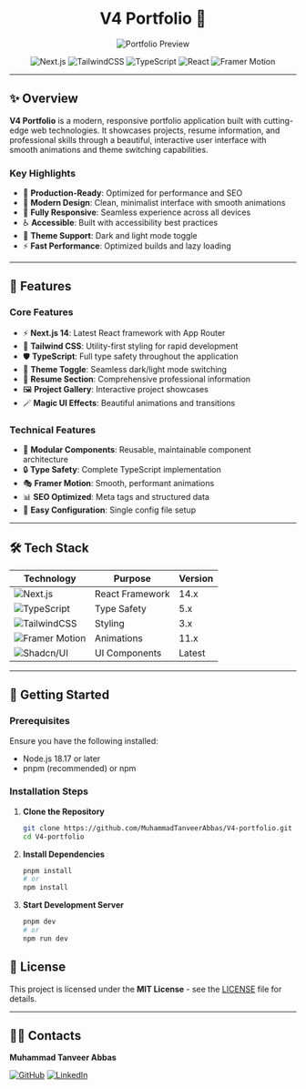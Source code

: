 <div align="center">

# V4 Portfolio 🚀

![Portfolio Preview](https://i.postimg.cc/02Zf53D9/Preview.png)

![Next.js](https://img.shields.io/badge/Next.js-000?logo=nextdotjs&logoColor=white&style=for-the-badge)
![TailwindCSS](https://img.shields.io/badge/TailwindCSS-38B2AC?logo=tailwindcss&logoColor=white&style=for-the-badge)
![TypeScript](https://img.shields.io/badge/TypeScript-3178C6?logo=typescript&logoColor=white&style=for-the-badge)
![React](https://img.shields.io/badge/React-61DAFB?logo=react&logoColor=black&style=for-the-badge)
![Framer Motion](https://img.shields.io/badge/Framer_Motion-0055FF?logo=framer&logoColor=white&style=for-the-badge)

</div>

---

## ✨ Overview

**V4 Portfolio** is a modern, responsive portfolio application built with cutting-edge web technologies. It showcases projects, resume information, and professional skills through a beautiful, interactive user interface with smooth animations and theme switching capabilities.

### Key Highlights

- 🎯 **Production-Ready**: Optimized for performance and SEO
- 🎨 **Modern Design**: Clean, minimalist interface with smooth animations
- 📱 **Fully Responsive**: Seamless experience across all devices
- ♿ **Accessible**: Built with accessibility best practices
- 🌙 **Theme Support**: Dark and light mode toggle
- ⚡ **Fast Performance**: Optimized builds and lazy loading

---

## 🚀 Features

### Core Features

- ⚡ **Next.js 14**: Latest React framework with App Router
- 🎨 **Tailwind CSS**: Utility-first styling for rapid development
- 🛡️ **TypeScript**: Full type safety throughout the application
- 🌙 **Theme Toggle**: Seamless dark/light mode switching
- 📄 **Resume Section**: Comprehensive professional information
- 🖼️ **Project Gallery**: Interactive project showcases
- 🪄 **Magic UI Effects**: Beautiful animations and transitions

### Technical Features

- 🧩 **Modular Components**: Reusable, maintainable component architecture
- 🔒 **Type Safety**: Complete TypeScript implementation
- 🎭 **Framer Motion**: Smooth, performant animations
- 📊 **SEO Optimized**: Meta tags and structured data
- 🔧 **Easy Configuration**: Single config file setup

---

## 🛠️ Tech Stack

| Technology                                                                                       | Purpose         | Version |
| ------------------------------------------------------------------------------------------------ | --------------- | ------- |
| ![Next.js](https://img.shields.io/badge/Next.js-000?logo=nextdotjs&logoColor=white)              | React Framework | 14.x    |
| ![TypeScript](https://img.shields.io/badge/TypeScript-3178C6?logo=typescript&logoColor=white)    | Type Safety     | 5.x     |
| ![TailwindCSS](https://img.shields.io/badge/TailwindCSS-38B2AC?logo=tailwindcss&logoColor=white) | Styling         | 3.x     |
| ![Framer Motion](https://img.shields.io/badge/Framer_Motion-0055FF?logo=framer&logoColor=white)  | Animations      | 11.x    |
| ![Shadcn/UI](https://img.shields.io/badge/Shadcn/UI-000?logo=shadcnui&logoColor=white)           | UI Components   | Latest  |

---

## 🏁 Getting Started

### Prerequisites

Ensure you have the following installed:

- Node.js 18.17 or later
- pnpm (recommended) or npm

### Installation Steps

1. **Clone the Repository**

   ```bash
   git clone https://github.com/MuhammadTanveerAbbas/V4-portfolio.git
   cd V4-portfolio
   ```

2. **Install Dependencies**

   ```bash
   pnpm install
   # or
   npm install
   ```

3. **Start Development Server**

   ```bash
   pnpm dev
   # or
   npm run dev
   ```

## 📄 License

This project is licensed under the **MIT License** - see the [LICENSE](LICENSE.md) file for details.

---

## 👨‍💻 Contacts

**Muhammad Tanveer Abbas**

[![GitHub](https://img.shields.io/badge/GitHub-181717?logo=github&logoColor=white&style=for-the-badge)](https://github.com/MuhammadTanveerAbbas)
[![LinkedIn](https://img.shields.io/badge/LinkedIn-0A66C2?logo=linkedin&logoColor=white&style=for-the-badge)](https://linkedin.com/in/muhammadtanveerabbas)
